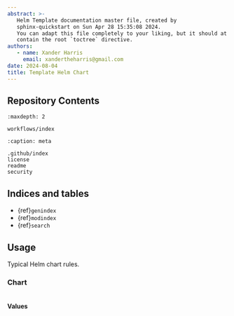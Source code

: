 ```yaml
---
abstract: >-
   Helm Template documentation master file, created by
   sphinx-quickstart on Sun Apr 28 15:35:08 2024.
   You can adapt this file completely to your liking, but it should at least
   contain the root `toctree` directive.
authors:
   - name: Xander Harris
     email: xandertheharris@gmail.com
date: 2024-08-04
title: Template Helm Chart
---
```


## Repository Contents

```{toctree}
:maxdepth: 2

workflows/index
```

```{toctree}
:caption: meta

.github/index
license
readme
security
```

## Indices and tables

* {ref}`genindex`
* {ref}`modindex`
* {ref}`search`

## Usage

Typical Helm chart rules.

### Chart

```{autoyaml} resources/Chart.yaml
```

#### Values

```{autoyaml} resources/values.yaml
```

